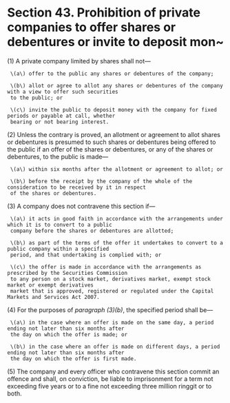 # Section 43. Prohibition of private companies to offer shares or debentures or invite to deposit mon~

\(1\) A private company limited by shares shall not—

     \(a\) offer to the public any shares or debentures of the company;

     \(b\) allot or agree to allot any shares or debentures of the company with a view to offer such securities  
     to the public; or

     \(c\) invite the public to deposit money with the company for fixed periods or payable at call, whether  
     bearing or not bearing interest.

\(2\) Unless the contrary is proved, an allotment or agreement to allot shares or debentures is presumed to such shares or debentures being offered to the public if an offer of the shares or debentures, or any of the shares or debentures, to the public is made—

     \(a\) within six months after the allotment or agreement to allot; or

     \(b\) before the receipt by the company of the whole of the consideration to be received by it in respect  
     of the shares or debentures.

\(3\) A company does not contravene this section if—

     \(a\) it acts in good faith in accordance with the arrangements under which it is to convert to a public  
     company before the shares or debentures are allotted;

     \(b\) as part of the terms of the offer it undertakes to convert to a public company within a specified  
     period, and that undertaking is complied with; or

     \(c\) the offer is made in accordance with the arrangements as prescribed by the Securities Commission   
     to any person on a stock market, derivatives market, exempt stock market or exempt derivatives  
     market that is approved, registered or regulated under the Capital Markets and Services Act 2007.

\(4\) For the purposes of _paragraph \(3\)\(b\)_, the specified period shall be—

     \(a\) in the case where an offer is made on the same day, a period ending not later than six months after  
     the day on which the offer is made; or

     \(b\) in the case where an offer is made on different days, a period ending not later than six months after  
     the day on which the offer is first made.

\(5\) The company and every officer who contravene this section commit an offence and shall, on conviction, be liable to imprisonment for a term not exceeding five years or to a fine not exceeding three million ringgit or to both.

